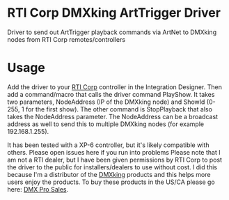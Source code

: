 # RTI Corp DMXking ArtTrigger Driver
Driver to send out ArtTrigger playback commands via ArtNet to DMXking nodes from RTI Corp remotes/controllers

# Usage
Add the driver to your [RTI Corp](http://rticorp.com/) controller in the Integration Designer. Then add a command/macro that calls the driver command PlayShow.
It takes two parameters, NodeAddress (IP of the DMXking node) and ShowId (0-255, 1 for the first show).
The other command is StopPlayback that also takes the NodeAddress parameter.
The NodeAddress can be a broadcast address as well to send this to multiple DMXking nodes (for example 192.168.1.255).

It has been tested with a XP-6 controller, but it's likely compatible with others. Please open issues here if you run into problems
Please note that I am not a RTI dealer, but I have been given permissions by RTI Corp to post the driver to the public for installers/dealers to
use without cost. I did this because I'm a distributor of the [DMXking](http://www.dmxking.com/) products and this helps more users enjoy the products.
To buy these products in the US/CA please go here: [DMX Pro Sales](https://dmxprosales.com/).
